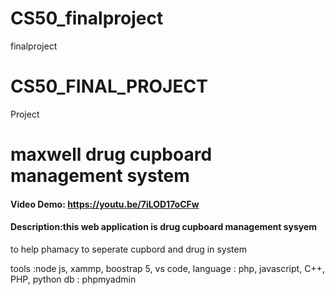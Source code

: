 # CS50_finalproject
finalproject
# CS50_FINAL_PROJECT
Project
# maxwell drug cupboard management system
#### Video Demo:  <https://youtu.be/7iLOD17oCFw>
#### Description:this web application is drug cupboard management sysyem 
to help phamacy to seperate cupbord and drug in system

tools :node js, xammp, boostrap 5, vs code, 
language : php, javascript, C++, PHP, python
db : phpmyadmin
